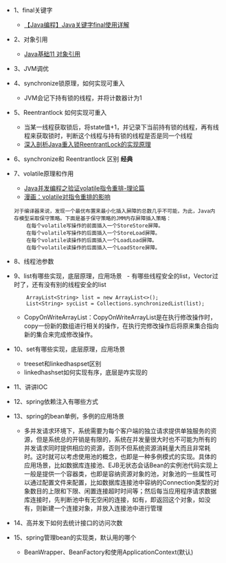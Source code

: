 - 1、final关键字
    - [【Java编程】Java关键字final使用详解](https://blog.csdn.net/andie_guo/article/details/12885885)
- 2、对象引用
    - [Java基础11 对象引用](https://www.cnblogs.com/vamei/archive/2013/04/01/2992484.html)
- 3、JVM调优
- 4、synchronize锁原理，如何实现可重入
    - JVM会记下持有锁的线程，并将计数器计为1
- 5、Reentrantlock 如何实现可重入
    - 当某一线程获取锁后，将state值+1，并记录下当前持有锁的线程，再有线程来获取锁时，判断这个线程与持有锁的线程是否是同一个线程
    - [深入剖析Java重入锁ReentrantLock的实现原理](https://juejin.im/post/5ce91cedf265da1bca51b78a)
- 6、synchronize和 Reentrantlock 区别 **经典**
- 7、volatile原理和作用
    - [Java并发编程之验证volatile指令重排-理论篇](https://blog.csdn.net/kaizi_1992/article/details/105046239)
    - [漫画：volatile对指令重排的影响](https://www.itcodemonkey.com/article/1725.html)
    ```
    对于编译器来说，发现一个最优布置来最小化插入屏障的总数几乎不可能，为此，Java内存模型采取保守策略。下面是基于保守策略的JMM内存屏障插入策略：
        在每个volatile写操作的前面插入一个StoreStore屏障。
        在每个volatile写操作的后面插入一个StoreLoad屏障。
        在每个volatile读操作的后面插入一个LoadLoad屏障。
        在每个volatile读操作的后面插入一个LoadStore屏障。
    ```
- 8、线程池参数
- 9、list有哪些实现，底层原理，应用场景
  - 有哪些线程安全的list，Vector过时了，还有没有别的线程安全的list
    ```
        ArrayList<String> list = new ArrayList<>();
        List<String> sycList = Collections.synchronizedList(list);
    ```
    - CopyOnWriteArrayList：CopyOnWriteArrayList是在执行修改操作时，copy一份新的数组进行相关的操作，在执行完修改操作后将原来集合指向新的集合来完成修改操作。
- 10、set有哪些实现，底层原理，应用场景
    - treeset和linkedhaspset区别
    - linkedhashset如何实现有序，底层是咋实现的

- 11、讲讲IOC

- 12、spring依赖注入有哪些方式
- 13、spring的bean单例，多例的应用场景
    - 多并发请求环境下，系统需要为每个客户端的独立请求提供单独服务的资源，但是系统总的开销是有限的，系统在并发量很大时也不可能为所有的并发请求同时提供相应的资源，否则不但系统资源消耗量大而且非常耗时。这时就可以考虑使用池的概念，也即是一种多例模式的实现。具体的应用场景，比如数据库连接池、EJB无状态会话Bean的实例池代码实现上一般是提供一个容器类，也即是容纳资源对象的池，对象池的一些属性可以通过配置文件来配置，比如数据库连接池中容纳的Connection类型的对象数目的上限和下限、闲置连接超时时间等；然后每当应用程序请求数据库连接时，先判断池中有无空闲的连接，如有，即返回这个对象，如没有，则新建一个连接对象，并放入连接池中进行管理


- 14、高并发下如何去统计接口的访问次数
- 15、spring管理bean的实现类，默认用的哪个
    - BeanWrapper、BeanFactory和使用ApplicationContext(默认)